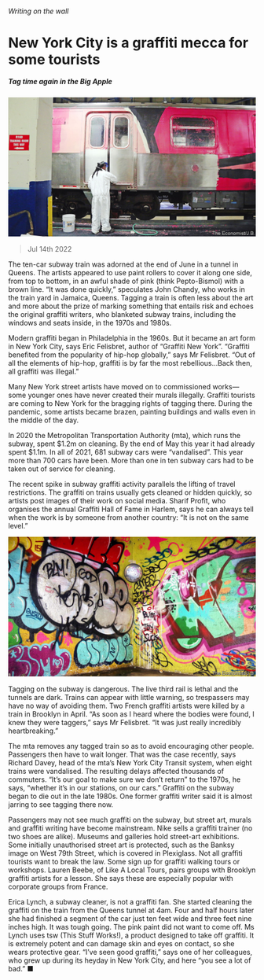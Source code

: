 ###### Writing on the wall

# New York City is a graffiti mecca for some tourists 

##### Tag time again in the Big Apple 

![image](images/20220716_USP002.jpg) 

> Jul 14th 2022 

The ten-car subway train was adorned at the end of June in a tunnel in Queens. The artists appeared to use paint rollers to cover it along one side, from top to bottom, in an awful shade of pink (think Pepto-Bismol) with a brown line. “It was done quickly,” speculates John Chandy, who works in the train yard in Jamaica, Queens. Tagging a train is often less about the art and more about the prize of marking something that entails risk and echoes the original graffiti writers, who blanketed subway trains, including the windows and seats inside, in the 1970s and 1980s.

Modern graffiti began in Philadelphia in the 1960s. But it became an art form in New York City, says Eric Felisbret, author of “Graffiti New York”. “Graffiti benefited from the popularity of hip-hop globally,” says Mr Felisbret. “Out of all the elements of hip-hop, graffiti is by far the most rebellious…Back then, all graffiti was illegal.”

Many New York street artists have moved on to commissioned works—some younger ones have never created their murals illegally. Graffiti tourists are coming to New York for the bragging rights of tagging there. During the pandemic, some artists became brazen, painting buildings and walls even in the middle of the day. 

In 2020 the Metropolitan Transportation Authority (mta), which runs the subway, spent $1.2m on cleaning. By the end of May this year it had already spent $1.1m. In all of 2021, 681 subway cars were “vandalised”. This year more than 700 cars have been. More than one in ten subway cars had to be taken out of service for cleaning.

The recent spike in subway graffiti activity parallels the lifting of travel restrictions. The graffiti on trains usually gets cleaned or hidden quickly, so artists post images of their work on social media. Sharif Profit, who organises the annual Graffiti Hall of Fame in Harlem, says he can always tell when the work is by someone from another country: “It is not on the same level.”

![image](images/20220716_USP501.jpg) 


Tagging on the subway is dangerous. The live third rail is lethal and the tunnels are dark. Trains can appear with little warning, so trespassers may have no way of avoiding them. Two French graffiti artists were killed by a train in Brooklyn in April. “As soon as I heard where the bodies were found, I knew they were taggers,” says Mr Felisbret. “It was just really incredibly heartbreaking.”

The mta removes any tagged train so as to avoid encouraging other people. Passengers then have to wait longer. That was the case recently, says Richard Davey, head of the mta’s New York City Transit system, when eight trains were vandalised. The resulting delays affected thousands of commuters. “It’s our goal to make sure we don’t return” to the 1970s, he says, “whether it’s in our stations, on our cars.” Graffiti on the subway began to die out in the late 1980s. One former graffiti writer said it is almost jarring to see tagging there now.

Passengers may not see much graffiti on the subway, but street art, murals and graffiti writing have become mainstream. Nike sells a graffiti trainer (no two shoes are alike). Museums and galleries hold street-art exhibitions. Some initially unauthorised street art is protected, such as the Banksy image on West 79th Street, which is covered in Plexiglass. Not all graffiti tourists want to break the law. Some sign up for graffiti walking tours or workshops. Lauren Beebe, of Like A Local Tours, pairs groups with Brooklyn graffiti artists for a lesson. She says these are especially popular with corporate groups from France.

Erica Lynch, a subway cleaner, is not a graffiti fan. She started cleaning the graffiti on the train from the Queens tunnel at 4am. Four and half hours later she had finished a segment of the car just ten feet wide and three feet nine inches high. It was tough going. The pink paint did not want to come off. Ms Lynch uses tsw (This Stuff Works!), a product designed to take off graffiti. It is extremely potent and can damage skin and eyes on contact, so she wears protective gear. “I’ve seen good graffiti,” says one of her colleagues, who grew up during its heyday in New York City, and here “you see a lot of bad.” ■

